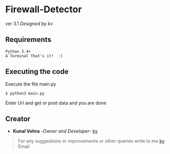 # Firewall-Detector
ver 3.1  *Designed by kv*


## Requirements
    Python 3.4+
    A Terminal That's it!  :)
    
    
## Executing the code
Execute the file main.py

```
$ python3 main.py
```
Enter Url and get or post data and you are done

 
## Creator
* **Kunal Vohra** -*Owner and Developer*- [kv](https://github.com/vohrakunal)
> For any suggestions or improvements or other queries write to me [kv](mailto:me@kunalvohra.in) Email
